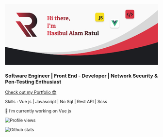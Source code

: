 <img src="https://raw.githubusercontent.com/ratul16/ratul16/master/banner.png">

### Software Engineer | Front End - Developer | Network Security & Pen-Testing Enthusiast

[Check out my Portfolio 😎](https://ratul16.netlify.com/) 

Skills : Vue js | Javascript | No Sql | Rest API |  Scss

🔭 I’m currently working on Vue js  

![Profile views](https://gpvc.arturio.dev/ratul16)  

![Github stats](https://github-readme-stats.vercel.app/api?username=ratul16&show_icons=true&show_icons=true&theme=dracula)
